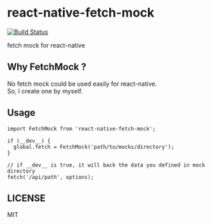 # react-native-fetch-mock
[![Build Status](https://travis-ci.org/WhatAKitty/react-native-fetch-mock.svg?branch=master)](https://travis-ci.org/WhatAKitty/react-native-fetch-mock)

fetch mock for react-native

## Why FetchMock ?
No fetch mock could be used easily for react-native.  
So, I create one by myself.

## Usage
```
import FetchMock from 'react-native-fetch-mock';

if (__dev__) {
  global.fetch = FetchMock('path/to/mocks/directory');
}

// if __dev__ is true, it will back the data you defined in mock directory
fetch('/api/path', options);
```
## LICENSE

MIT
